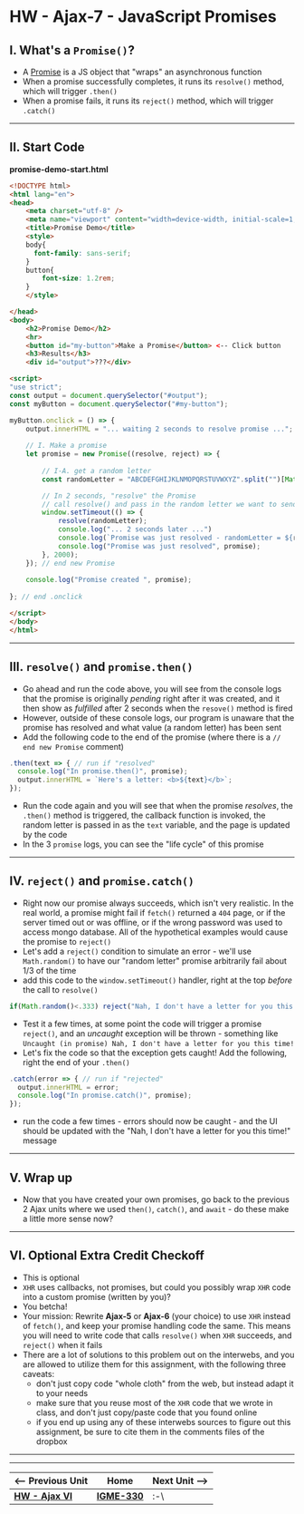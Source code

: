 # HW - Ajax-7 - JavaScript Promises

## I. What's a `Promise()`?

- A [Promise](https://developer.mozilla.org/en-US/docs/Web/JavaScript/Reference/Global_Objects/Promise) is a JS object that "wraps" an asynchronous function 
- When a promise successfully completes, it runs its `resolve()` method, which will trigger `.then()`
- When a promise fails, it runs its `reject()` method, which will trigger `.catch()`

<hr>

## II. Start Code

**promise-demo-start.html**

```html
<!DOCTYPE html>
<html lang="en">
<head>
	<meta charset="utf-8" />
	<meta name="viewport" content="width=device-width, initial-scale=1, user-scalable=no">
	<title>Promise Demo</title>
	<style>
	body{
	  font-family: sans-serif;
	}
	button{
		font-size: 1.2rem;
	}
	</style>

</head>
<body>
	<h2>Promise Demo</h2>
	<hr>
	<button id="my-button">Make a Promise</button> <-- Click button
	<h3>Results</h3>
	<div id="output">???</div>

<script>
"use strict";
const output = document.querySelector("#output");
const myButton = document.querySelector("#my-button");

myButton.onclick = () => {
	output.innerHTML = "... waiting 2 seconds to resolve promise ...";
	
	// I. Make a promise
	let promise = new Promise((resolve, reject) => {
	
		// I-A. get a random letter
		const randomLetter = "ABCDEFGHIJKLNMOPQRSTUVWXYZ".split("")[Math.floor(Math.random() * 26)];

		// In 2 seconds, "resolve" the Promise
		// call resolve() and pass in the random letter we want to send when .then() runs
		window.setTimeout(() => {
			resolve(randomLetter);
			console.log("... 2 seconds later ...")
			console.log(`Promise was just resolved - randomLetter = ${randomLetter}`);
			console.log("Promise was just resolved", promise);
		}, 2000);
	}); // end new Promise
	
	console.log("Promise created ", promise);
	 
}; // end .onclick

</script>
</body>
</html>
```

<hr>

## III. `resolve()` and `promise.then()`

- Go ahead and run the code above, you will see from the console logs that the promise is originally *pending* right after it was created, and it then show as *fulfilled* after 2 seconds when the `resove()` method is fired
- However, outside of these console logs, our program is unaware that the promise has resolved and what value (a random letter) has been sent
- Add the following code to the end of the promise (where there is a `// end new Promise` comment)

```js
.then(text => { // run if "resolved"
  console.log("In promise.then()", promise);
  output.innerHTML = `Here's a letter: <b>${text}</b>`; 
});
```

- Run the code again and you will see that when the promise *resolves*, the `.then()` method is triggered, the callback function is invoked, the random letter is passed in as the `text` variable, and the page is updated by the code
- In the 3 `promise` logs, you can see the "life cycle" of this promise

<hr>

## IV. `reject()` and `promise.catch()`

- Right now our promise always succeeds, which isn't very realistic. In the real world, a promise might fail if `fetch()` returned a `404` page, or if the server timed out or was offline, or if the wrong password was used to access mongo database. All of the hypothetical examples would cause the promise to `reject()`
- Let's add a `reject()` condition to simulate an error - we'll use `Math.random()` to have our "random letter" promise arbitrarily fail about 1/3 of the time
- add this code to the `window.setTimeout()` handler, right at the top *before* the call to `resolve()`

```js
if(Math.random()<.333) reject("Nah, I don't have a letter for you this time!");
```

- Test it a few times, at some point the code will trigger a promise `reject()`, and an *uncaught* exception will be thrown - something like `Uncaught (in promise) Nah, I don't have a letter for you this time!`
- Let's fix the code so that the exception gets caught! Add the following, right the end of your `.then()`

```js
.catch(error => { // run if "rejected"
  output.innerHTML = error;
  console.log("In promise.catch()", promise);
});
```

- run the code a few times - errors should now be caught - and the UI should be updated with the "Nah, I don't have a letter for you this time!" message

<hr>

## V. Wrap up

- Now that you have created your own promises, go back to the previous 2 Ajax units where we used `then()`, `catch()`, and `await` - do these make a little more sense now?

<hr>

## VI. Optional Extra Credit Checkoff

- This is optional
- `XHR` uses callbacks, not promises, but could you possibly wrap `XHR` code into a custom promise (written by you)?
- You betcha! 
- Your mission: Rewrite **Ajax-5** or **Ajax-6** (your choice) to use `XHR` instead of `fetch()`, and keep your promise handling code the same. This means you will need to write code that calls `resolve()` when `XHR` succeeds, and `reject()` when it fails
- There are a lot of solutions to this problem out on the interwebs, and you are allowed to utilize them for this assignment, with the following three caveats:
  - don't just copy code "whole cloth" from the web, but instead adapt it to your needs
  - make sure that you reuse most of the `XHR` code that we wrote in class, and don't just copy/paste code that you found online
  - if you end up using any of these interwebs sources to figure out this assignment, be sure to cite them in the comments files of the dropbox

<hr><hr>

| <-- Previous Unit | Home | Next Unit -->
| --- | --- | --- 
|   [**HW - Ajax VI**](HW-ajax-6.md)  |  [**IGME-330**](../README.md) | :-\
